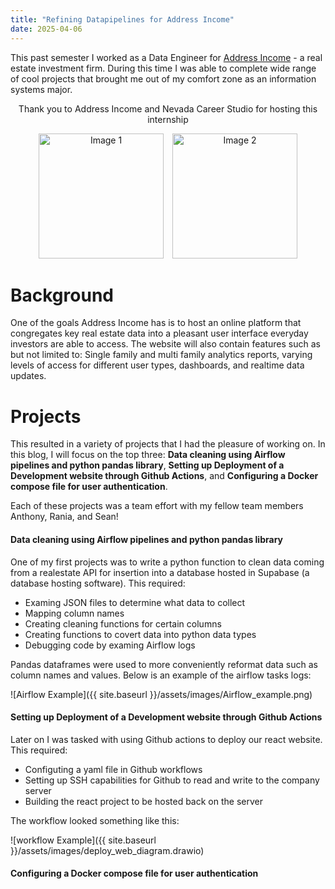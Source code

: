 ```yaml
---
title: "Refining Datapipelines for Address Income"
date: 2025-04-06
---
```

This past semester I worked as a Data Engineer for [Address Income](https://www.addressincome.com/company/about-us) - a real estate investment firm. During this time I was able to complete wide range of cool projects that brought me out of my comfort zone as an information systems major. 

<div align="center">
  <p>Thank you to Address Income and Nevada Career Studio for hosting this internship</p>

  <img src="{{ site.baseurl }}/assets/images/NevadaLogo.png" alt="Image 1" width="200" style="margin-right: 10px;">
  <img src="{{ site.baseurl }}/assets/images/AddressLogo.png" alt="Image 2" width="200">
</div>



# Background 
One of the goals Address Income has is to host an online platform that congregates key real estate data into a pleasant user interface everyday investors are able to access. The website will also contain features such as but not limited to: Single family and multi family analytics reports, varying levels of access for different user types, dashboards, and realtime data updates.

# Projects
This resulted in a variety of projects that I had the pleasure of working on. In this blog, I will focus on the top three: **Data cleaning using Airflow pipelines and python pandas library**, **Setting up Deployment of a Development website through Github Actions**, and **Configuring a Docker compose file for user authentication**. 

Each of these projects was a team effort with my fellow team members Anthony, Rania, and Sean! 

#### Data cleaning using Airflow pipelines and python pandas library
  One of my first projects was to write a python function to clean data coming from a realestate API for insertion into a database hosted in Supabase (a database hosting software). This required:
  
  -  Examing JSON files to determine what data to collect
  -  Mapping column names
  -  Creating cleaning functions for certain columns
  -  Creating functions to covert data into python data types
  -  Debugging code by examing Airflow logs

Pandas dataframes were used to more conveniently reformat data such as column names and values. Below is an example of the airflow tasks logs:

![Airflow Example]({{ site.baseurl }}/assets/images/Airflow_example.png)

#### Setting up Deployment of a Development website through Github Actions
  Later on I was tasked with using Github actions to deploy our react website. This required:

  - Configuting a yaml file in Github workflows
  - Setting up SSH capabilities for Github to read and write to the company server
  - Building the react project to be hosted back on the server

  The workflow looked something like this:

  ![workflow Example]({{ site.baseurl }}/assets/images/deploy_web_diagram.drawio)


#### Configuring a Docker compose file for user authentication
